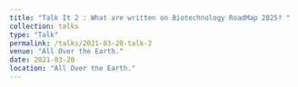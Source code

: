 ```yaml
---
title: "Talk It 2 : What are written on Biotechnology RoadMap 2025? "
collection: talks
type: "Talk"
permalink: /talks/2021-03-20-talk-2
venue: "All Over the Earth."
date: 2021-03-20
location: "All Over the Earth."
---
```




